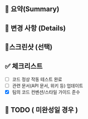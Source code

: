 ## 📝 요약(Summary)

<!--- 변경 사항에 대해 간단하게 작성 -->

## 💫 변경 사항 (Details)

<!--- 어떤 부분을 추가/생성했는지 상세하게 설명 -->

## 📸스크린샷 (선택)

<!--- API 테스트 결과 스크린샷 -->

## ✅ 체크리스트

- [ ] 코드 정상 작동 테스트 완료
- [ ] 관련 문서(API 문서, 위키 등) 업데이트
- [x] 팀의 코드 컨벤션/스타일 가이드 준수

## 💬 TODO ( 미완성일 경우 )

<!--- 의논해야할 부분이나 더 추가해야할 부분이 있다면 작성 -->
<!--- ex) 메서드 XXX의 이름을 더 잘 짓고 싶은데 혹시 좋은 명칭이 있을까요? -->
